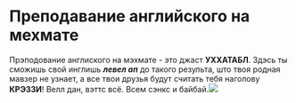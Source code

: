 # Преподавание английского на мехмате
Прэподование англиского на мэхмате - это джаст **УХХАТАБЛ**. Здэсь ты сможишь свой инглишь ***левел ап*** до такого результа, што твоя родная мавзер не узнает, а все твои друзья будут считать тебя наголову **КРЭЗЗИ**! Велл дан, вэттс всё.  Всем сэнкс и байбай.![](https://memepedia.ru/wp-content/uploads/2019/11/o-maj-gad-danila-ty-chto-krejzi-3.jpg)
